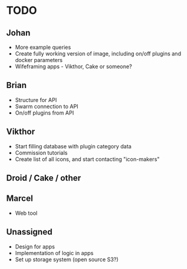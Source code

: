 
# TODO


## Johan
* More example queries
* Create fully working version of image, including on/off plugins and docker parameters
* Wifeframing apps - Vikthor, Cake or someone?

## Brian
* Structure for API
* Swarm connection to API
* On/off plugins from API

## Vikthor
* Start filling database with plugin category data
* Commission tutorials
* Create list of all icons, and start contacting "icon-makers"

## Droid / Cake / other

## Marcel
* Web tool

## Unassigned
* Design for apps
* Implementation of logic in apps
* Set up storage system (open source S3?)
